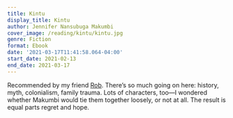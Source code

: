 ```yaml
---
title: Kintu
display_title: Kintu
author: Jennifer Nansubuga Makumbi
cover_image: /reading/kintu/kintu.jpg
genre: Fiction
format: Ebook
date: '2021-03-17T11:41:58.064-04:00'
start_date: 2021-02-13
end_date: 2021-03-17
---
```


Recommended by my friend [Rob](https://robertogreco.tumblr.com/about). There’s so much going on here: history, myth, colonialism, family trauma. Lots of characters, too—I wondered whether Makumbi would tie them together loosely, or not at all. The result is equal parts regret and hope.
